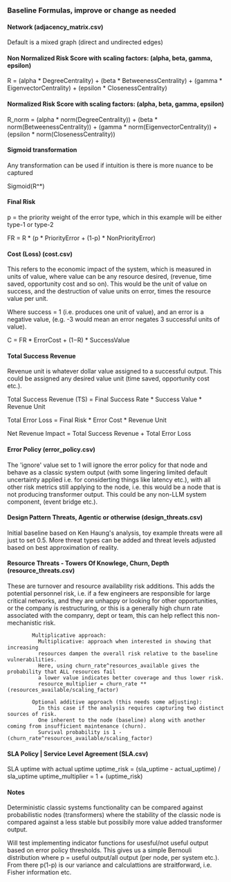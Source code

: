 ### Baseline Formulas, improve or change as needed #### 

#### Network (adjacency_matrix.csv)

Default is a mixed graph (direct and undirected edges)

#### Non Normalized Risk Score with scaling factors: (alpha, beta, gamma, epsilon)

   R = (alpha * DegreeCentrality) + 
  (beta * BetweenessCentrality) + 
  (gamma * EigenvectorCentrality) +
  (epsilon * ClosenessCentrality)

#### Normalized Risk Score with scaling factors: (alpha, beta, gamma, epsilon)

   R_norm = (alpha * norm(DegreeCentrality)) + 
  (beta * norm(BetweenessCentrality)) + 
  (gamma * norm(EigenvectorCentrality)) +
  (epsilon * norm(ClosenessCentrality))  

#### Sigmoid transformation 

   Any transformation can be used if intuition is there is more nuance to be captured

   Sigmoid(R^*)

#### Final Risk

  p = the priority weight of the error type, which in this example
  will be either type-1 or type-2
  
  FR = R * (p * PriorityError + (1-p) * NonPriorityError)

#### Cost (Loss) (cost.csv) 

  This refers to the economic impact of the system, which is measured in units of value, where value can
  be any resource desired, (revenue, time saved, opportunity cost and so on). This would be the unit of value on success, and the destruction of value units on error, times the resource value per unit. 
  
  Where success = 1 (i.e. produces one unit of value), and an error is a negative value, 
  (e.g. -3 would mean an error negates 3 successful units of value). 
    
  C = FR * ErrorCost + (1−R) * SuccessValue 

#### Total Success Revenue

  Revenue unit is whatever dollar value assigned to a successful output. This could be assigned any desired value unit (time saved, opportunity cost etc.).
  
  Total Success Revenue (TS) = Final Success Rate * Success Value * Revenue Unit 

  Total Error Loss = Final Risk * Error Cost * Revenue Unit

  Net Revenue Impact = Total Success Revenue + Total Error Loss

#### Error Policy (error_policy.csv)

 The 'ignore' value set to 1 will ignore the error policy for that node and behave as a classic system output
 (with some lingering limited default uncertainty applied i.e. for considerting things like latency etc.),
 with all other risk metrics still applying to the node, i.e. this would be a node that is not producing transformer output. This could be any non-LLM system component, (event bridge etc.).
   

#### Design Pattern Threats, Agentic or otherwise (design_threats.csv) 

 Initial baseline based on Ken Haung's analysis, toy example threats were all just to set 0.5. 
 More threat types can be added and threat levels adjusted based on best approximation of reality. 

#### Resource Threats - Towers Of Knowlege, Churn, Depth (resource_threats.csv)

These are turnover and resource availability risk additions. This adds the potential personnel risk,
i.e. if a few engineers are responsible for large critical networks, and they are unhappy or
looking for other opportunities, or the company is restructuring, or this is a generally high churn rate 
associated with the companry, dept or team, this can help reflect this non-mechanistic risk.

            Multiplicative approach:
              Multiplicative: approach when interested in showing that increasing 
              resources dampen the overall risk relative to the baseline vulnerabilities. 
              Here, using churn_rate^resources_available gives the probability that ALL resources fail
              a lower value indicates better coverage and thus lower risk.
              resource_multiplier = churn_rate ** (resources_available/scaling_factor)
            
            Optional additive approach (this needs some adjusting):
              In this case if the analysis requires capturing two distinct sources of risk. 
              One inherent to the node (baseline) along with another coming from insufficient maintenance (churn).
              Survival probability is 1 - (churn_rate^resources_available/scaling_factor)

#### SLA Policy | Service Level Agreement (SLA.csv)

  SLA uptime with actual uptime
  uptime_risk = (sla_uptime - actual_uptime) / sla_uptime
              uptime_multiplier = 1 + (uptime_risk)

#### Notes
  Deterministic classic systems functionality can be compared against probabilistic nodes (transformers)
  where the stability of the classic node is compared against a less stable but possibily more value added
  transformer output.

  Will test implementing indicator functions for usesful/not useful output based on error policy thresholds.
  This gives us a simple Bernouli distribution where p = useful output/all output (per node, per system etc.). 
  From there p(1-p) is our variance and calculattions are straitforward, i.e. Fisher information etc.                    
